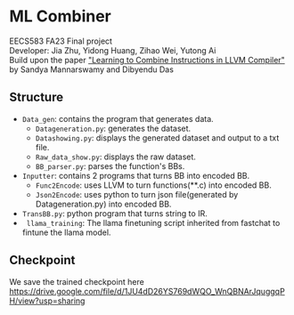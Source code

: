 # ML Combiner
EECS583 FA23 Final project <br>
Developer: Jia Zhu, Yidong Huang, Zihao Wei, Yutong Ai <br>
Build upon the paper ["Learning to Combine Instructions in LLVM Compiler"](https://arxiv.org/pdf/2202.12379.pdf) by Sandya Mannarswamy and Dibyendu Das <br>
## Structure 
- ```Data_gen```: contains the program that generates data.
    - ```Datageneration.py```: generates the dataset.
    - ```Datashowing.py```: displays the generated dataset and output to a txt file.
    - ```Raw_data_show.py```: displays the raw dataset.
    - ```BB_parser.py```: parses the function's BBs.
- ```Inputter```: contains 2 programs that turns BB into encoded BB. 
    - ```Func2Encode```: uses LLVM to turn functions(**.c) into encoded BB.
    - ```Json2Encode```: uses python to turn json file(generated by Datageneration.py) into encoded BB.
- ```TransBB.py```: python program that turns string to IR.
- ``` llama_training```: The llama finetuning script inherited from fastchat to fintune the llama model.



## Checkpoint

We save the trained checkpoint here https://drive.google.com/file/d/1JU4dD26YS769dWQO_WnQBNArJquggqPH/view?usp=sharing 
